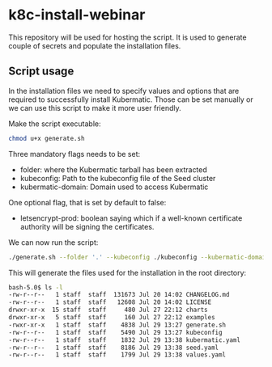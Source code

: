 # k8c-install-webinar

This repository will be used for hosting the script. It is used to generate 
couple of secrets and populate the installation files. 

## Script usage

In the installation files we need to specify values and options that are
required to successfully install Kubermatic. Those can be set manually or we can 
use this script to make it more user friendly.

Make the script executable:
```bash
chmod u+x generate.sh
```

Three mandatory flags needs to be set:
- folder: where the Kubermatic tarball has been extracted
- kubeconfig: Path to the kubeconfig file of the Seed cluster
- kubermatic-domain: Domain used to access Kubermatic

One optional flag, that is set by default to false:
- letsencrypt-prod: boolean saying which if a well-known certificate authority
will be signing the certificates.

We can now run the script:
```bash
./generate.sh --folder '.' --kubeconfig ./kubeconfig --kubermatic-domain kubermatic.test.com --letsencrypt-prod y 
```

This will generate the files used for the installation in the root directory:
```bash
bash-5.0$ ls -l
-rw-r--r--   1 staff  staff  131673 Jul 20 14:02 CHANGELOG.md
-rw-r--r--   1 staff  staff   12608 Jul 20 14:02 LICENSE
drwxr-xr-x  15 staff  staff     480 Jul 27 22:12 charts
drwxr-xr-x   5 staff  staff     160 Jul 27 22:12 examples
-rwxr-xr-x   1 staff  staff    4838 Jul 29 13:27 generate.sh
-rw-r--r--   1 staff  staff    5490 Jul 29 13:27 kubeconfig
-rw-r--r--   1 staff  staff    1832 Jul 29 13:38 kubermatic.yaml
-rw-r--r--   1 staff  staff    8186 Jul 29 13:38 seed.yaml
-rw-r--r--   1 staff  staff    1799 Jul 29 13:38 values.yaml
```
